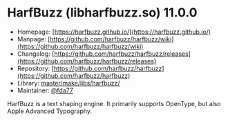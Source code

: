 # HarfBuzz (libharfbuzz.so) 11.0.0
 - Homepage: [https://harfbuzz.github.io/](https://harfbuzz.github.io/)
 - Manpage: [https://github.com/harfbuzz/harfbuzz/wiki](https://github.com/harfbuzz/harfbuzz/wiki)
 - Changelog: [https://github.com/harfbuzz/harfbuzz/releases](https://github.com/harfbuzz/harfbuzz/releases)
 - Repository: [https://github.com/harfbuzz/harfbuzz](https://github.com/harfbuzz/harfbuzz)
 - Library: [master/make/libs/harfbuzz/](https://github.com/Freetz-NG/freetz-ng/tree/master/make/libs/harfbuzz/)
 - Maintainer: [@fda77](https://github.com/fda77)

HarfBuzz is a text shaping engine. It primarily supports OpenType, but also Apple Advanced Typography.
